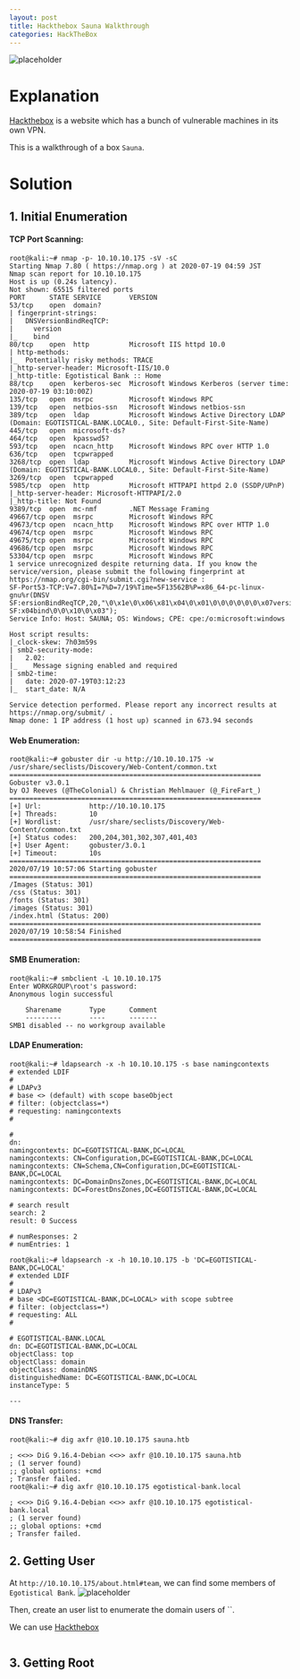 ```yaml
---
layout: post
title: Hackthebox Sauna Walkthrough
categories: HackTheBox
---
```


![placeholder](https://media.githubusercontent.com/media/1n4r1/1n4r1.github.io/master/public/images/2020-07-19/sauna.png)

# Explanation
[Hackthebox](https://www.hackthebox.eu/) is a website which has a bunch of vulnerable machines in its own VPN.

This is a walkthrough of a box `Sauna`.

# Solution
## 1. Initial Enumeration
#### TCP Port Scanning:
```shell
root@kali:~# nmap -p- 10.10.10.175 -sV -sC
Starting Nmap 7.80 ( https://nmap.org ) at 2020-07-19 04:59 JST
Nmap scan report for 10.10.10.175
Host is up (0.24s latency).
Not shown: 65515 filtered ports
PORT      STATE SERVICE       VERSION
53/tcp    open  domain?
| fingerprint-strings:
|   DNSVersionBindReqTCP:
|     version
|_    bind
80/tcp    open  http          Microsoft IIS httpd 10.0
| http-methods:
|_  Potentially risky methods: TRACE
|_http-server-header: Microsoft-IIS/10.0
|_http-title: Egotistical Bank :: Home
88/tcp    open  kerberos-sec  Microsoft Windows Kerberos (server time: 2020-07-19 03:10:00Z)
135/tcp   open  msrpc         Microsoft Windows RPC
139/tcp   open  netbios-ssn   Microsoft Windows netbios-ssn
389/tcp   open  ldap          Microsoft Windows Active Directory LDAP (Domain: EGOTISTICAL-BANK.LOCAL0., Site: Default-First-Site-Name)
445/tcp   open  microsoft-ds?
464/tcp   open  kpasswd5?
593/tcp   open  ncacn_http    Microsoft Windows RPC over HTTP 1.0
636/tcp   open  tcpwrapped
3268/tcp  open  ldap          Microsoft Windows Active Directory LDAP (Domain: EGOTISTICAL-BANK.LOCAL0., Site: Default-First-Site-Name)
3269/tcp  open  tcpwrapped
5985/tcp  open  http          Microsoft HTTPAPI httpd 2.0 (SSDP/UPnP)
|_http-server-header: Microsoft-HTTPAPI/2.0
|_http-title: Not Found
9389/tcp  open  mc-nmf        .NET Message Framing
49667/tcp open  msrpc         Microsoft Windows RPC
49673/tcp open  ncacn_http    Microsoft Windows RPC over HTTP 1.0
49674/tcp open  msrpc         Microsoft Windows RPC
49675/tcp open  msrpc         Microsoft Windows RPC
49686/tcp open  msrpc         Microsoft Windows RPC
53304/tcp open  msrpc         Microsoft Windows RPC
1 service unrecognized despite returning data. If you know the service/version, please submit the following fingerprint at https://nmap.org/cgi-bin/submit.cgi?new-service :
SF-Port53-TCP:V=7.80%I=7%D=7/19%Time=5F13562B%P=x86_64-pc-linux-gnu%r(DNSV
SF:ersionBindReqTCP,20,"\0\x1e\0\x06\x81\x04\0\x01\0\0\0\0\0\0\x07version\
SF:x04bind\0\0\x10\0\x03");
Service Info: Host: SAUNA; OS: Windows; CPE: cpe:/o:microsoft:windows

Host script results:
|_clock-skew: 7h03m59s
| smb2-security-mode:
|   2.02:
|_    Message signing enabled and required
| smb2-time:
|   date: 2020-07-19T03:12:23
|_  start_date: N/A

Service detection performed. Please report any incorrect results at https://nmap.org/submit/ .
Nmap done: 1 IP address (1 host up) scanned in 673.94 seconds
```

#### Web Enumeration:
```shell
root@kali:~# gobuster dir -u http://10.10.10.175 -w /usr/share/seclists/Discovery/Web-Content/common.txt 
===============================================================
Gobuster v3.0.1
by OJ Reeves (@TheColonial) & Christian Mehlmauer (@_FireFart_)
===============================================================
[+] Url:            http://10.10.10.175
[+] Threads:        10
[+] Wordlist:       /usr/share/seclists/Discovery/Web-Content/common.txt
[+] Status codes:   200,204,301,302,307,401,403
[+] User Agent:     gobuster/3.0.1
[+] Timeout:        10s
===============================================================
2020/07/19 10:57:06 Starting gobuster
===============================================================
/Images (Status: 301)
/css (Status: 301)
/fonts (Status: 301)
/images (Status: 301)
/index.html (Status: 200)
===============================================================
2020/07/19 10:58:54 Finished
===============================================================
```

#### SMB Enumeration:
```shell
root@kali:~# smbclient -L 10.10.10.175
Enter WORKGROUP\root's password: 
Anonymous login successful

	Sharename       Type      Comment
	---------       ----      -------
SMB1 disabled -- no workgroup available
```

#### LDAP Enumeration:
```shell
root@kali:~# ldapsearch -x -h 10.10.10.175 -s base namingcontexts
# extended LDIF
#
# LDAPv3
# base <> (default) with scope baseObject
# filter: (objectclass=*)
# requesting: namingcontexts 
#

#
dn:
namingcontexts: DC=EGOTISTICAL-BANK,DC=LOCAL
namingcontexts: CN=Configuration,DC=EGOTISTICAL-BANK,DC=LOCAL
namingcontexts: CN=Schema,CN=Configuration,DC=EGOTISTICAL-BANK,DC=LOCAL
namingcontexts: DC=DomainDnsZones,DC=EGOTISTICAL-BANK,DC=LOCAL
namingcontexts: DC=ForestDnsZones,DC=EGOTISTICAL-BANK,DC=LOCAL

# search result
search: 2
result: 0 Success

# numResponses: 2
# numEntries: 1
```
```shell
root@kali:~# ldapsearch -x -h 10.10.10.175 -b 'DC=EGOTISTICAL-BANK,DC=LOCAL'
# extended LDIF
#
# LDAPv3
# base <DC=EGOTISTICAL-BANK,DC=LOCAL> with scope subtree
# filter: (objectclass=*)
# requesting: ALL
#

# EGOTISTICAL-BANK.LOCAL
dn: DC=EGOTISTICAL-BANK,DC=LOCAL
objectClass: top
objectClass: domain
objectClass: domainDNS
distinguishedName: DC=EGOTISTICAL-BANK,DC=LOCAL
instanceType: 5

---

```

#### DNS Transfer:
```shell
root@kali:~# dig axfr @10.10.10.175 sauna.htb

; <<>> DiG 9.16.4-Debian <<>> axfr @10.10.10.175 sauna.htb
; (1 server found)
;; global options: +cmd
; Transfer failed.
root@kali:~# dig axfr @10.10.10.175 egotistical-bank.local

; <<>> DiG 9.16.4-Debian <<>> axfr @10.10.10.175 egotistical-bank.local
; (1 server found)
;; global options: +cmd
; Transfer failed.
```


## 2. Getting User

At `http://10.10.10.175/about.html#team`, we can find some members of `Egotistical Bank`.
![placeholder](https://media.githubusercontent.com/media/1n4r1/1n4r1.github.io/master/public/images/2020-07-19/sauna.png)

Then, create an user list to enumerate the domain users of ``.

We can use [Hackthebox](https://www.hackthebox.eu/) 
```shell

```


## 3. Getting Root

